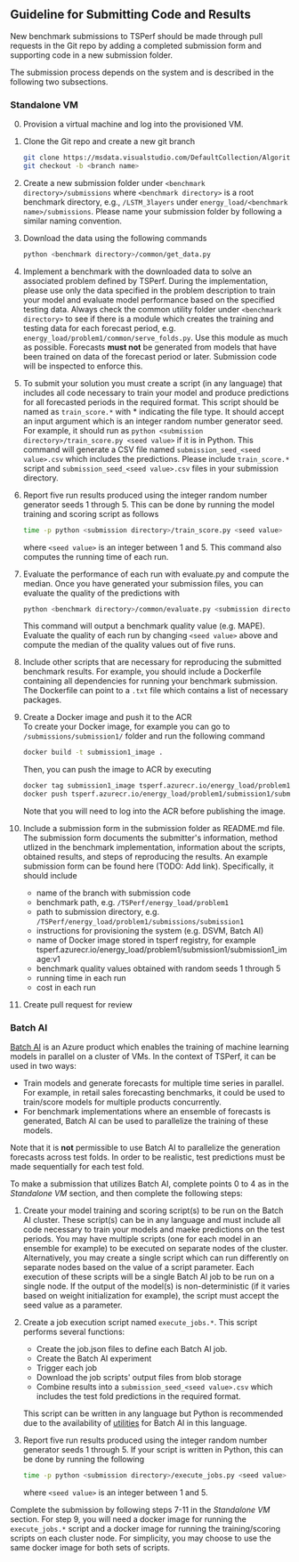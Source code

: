 ## Guideline for Submitting Code and Results

New benchmark submissions to TSPerf should be made through pull requests in the Git repo by adding a completed submission form and supporting code in a new 
submission folder. 

The submission process depends on the system and is described in the following two subsections.

### Standalone VM

0. Provision a virtual machine and log into the provisioned VM. 

1. Clone the Git repo and create a new git branch
   ```bash
   git clone https://msdata.visualstudio.com/DefaultCollection/AlgorithmsAndDataScience/_git/TSPerf   
   git checkout -b <branch name>
   ```

2. Create a new submission folder under `<benchmark directory>/submissions` where `<benchmark directory>` is a root benchmark directory, e.g., 
`/LSTM_3layers` under `energy_load/<benchmark name>/submissions`. Please name your submission folder by following a similar naming convention.

3. Download the data using the following commands
   ```bash
   python <benchmark directory>/common/get_data.py
   ``` 

4. Implement a benchmark with the downloaded data to solve an associated problem defined by TSPerf. During the implementation, please use only the data 
specified in the problem description to train your model and evaluate model performance based on the specified testing data. Always check the common utility 
folder under `<benchmark directory>` to see if there is a module which creates the training and testing data for each forecast period, e.g. 
`energy_load/problem1/common/serve_folds.py`. Use this module as much as possible. Forecasts **must not** be generated from models that have been trained on 
data of the forecast period or later. Submission code will be inspected to enforce this.

5. To submit your solution you must create a script (in any language) that includes all code necessary to train your model and produce predictions for all 
forecasted periods in the required format. This script should be named as `train_score.*` with * indicating the file type. It should accept an input argument which is an integer random number generator seed. For example, it should run as `python <submission directory>/train_score.py <seed value>` if it is in Python. This command will generate a CSV file named `submission_seed_<seed value>.csv` which includes the predictions. Please include 
`train_score.*` script and `submission_seed_<seed value>.csv` files in your submission directory. 

6. Report five run results produced using the integer random number generator seeds 1 through 5. This can be done by running the model 
training and scoring script as follows
   ```bash
   time -p python <submission directory>/train_score.py <seed value>
   ```
   where `<seed value>` is an integer between 1 and 5. This command also computes the running time of each run. 

7. Evaluate the performance of each run with evaluate.py and compute the median. Once you have generated your submission files, you can evaluate the quality of the predictions with
   ```bash
   python <benchmark directory>/common/evaluate.py <submission directory>/submission_seed_<seed value>.csv 
   ```
   This command will output a benchmark quality value (e.g. MAPE). Evaluate the quality of each run by changing `<seed value>` above and compute the median of the quality values out of five runs.

8. Include other scripts that are necessary for reproducing the submitted benchmark results. For example, you should include a Dockerfile containing all 
dependencies for running your benchmark submission. The Dockerfile can point to a `.txt` file which contains a list of necessary packages. 

9. Create a Docker image and push it to the ACR   
   To create your Docker image, for example you can go to `/submissions/submission1/` folder and run the following command   
   ```bash
   docker build -t submission1_image .
   ```
   Then, you can push the image to ACR by executing
   ```bash
   docker tag submission1_image tsperf.azurecr.io/energy_load/problem1/submission1/submission1_image:v1
   docker push tsperf.azurecr.io/energy_load/problem1/submission1/submission1_image:v1
   ```
   Note that you will need to log into the ACR before publishing the image.


10. Include a submission form in the submission folder as README.md file. The submission form documents the submitter's information, method utlized in the 
benchmark implementation, information about the scripts, obtained results, and steps of reproducing the results. An example submission form can be found 
here (TODO: Add link). Specifically, it should include
    * name of the branch with submission code
    * benchmark path, e.g. `/TSPerf/energy_load/problem1`
    * path to submission directory, e.g. `/TSPerf/energy_load/problem1/submissions/submission1`
    * instructions for provisioning the system (e.g. DSVM, Batch AI)
    * name of Docker image stored in tsperf registry, for example
      tsperf.azurecr.io/energy_load/problem1/submission1/submission1_image:v1
    * benchmark quality values obtained with random seeds 1 through 5
    * running time in each run
    * cost in each run 

11. Create pull request for review

### Batch AI

[Batch AI](https://azure.microsoft.com/services/batch-ai/) is an Azure product which enables the training of machine learning models in parallel on a cluster of VMs. In the context of TSPerf, it can be used in two ways:

- Train models and generate forecasts for multiple time series in parallel. For example, in retail sales forecasting benchmarks, it could be used to train/score models for multiple products concurrently.
- For benchmark implementations where an ensemble of forecasts is generated, Batch AI can be used to parallelize the training of these models.

Note that it is **not** permissible to use Batch AI to parallelize the generation forecasts across test folds. In order to be realistic, test predictions must be made sequentially for each test fold.

To make a submission that utilizes Batch AI, complete points 0 to 4 as in the *Standalone VM* section, and then complete the following steps:

1. Create your model training and scoring script(s) to be run on the Batch AI cluster. These script(s) can be in any language and must include all code necessary to train your models and maeke predictions on the test periods. You may have multiple scripts (one for each model in an ensemble for example) to be executed on separate nodes of the cluster. Alternatively, you may create a single script which can run differently on separate nodes based on the value of a script parameter. Each execution of these scripts will be a single Batch AI job to be run on a single node. If the output of the model(s) is non-deterministic (if it varies based on weight initialization for example), the script must accept the seed value as a parameter.

2. Create a job execution script named `execute_jobs.*`. This script performs several functions:

    - Create the job.json files to define each Batch AI job. 
    - Create the Batch AI experiment
    - Trigger each job
    - Download the job scripts' output files from blob storage
    - Combine results into a `submission_seed_<seed value>.csv` which includes the test fold predictions in the required format.

    This script can be written in any language but Python is recommended due to the availability of [utilities](https://github.com/Azure/BatchAI/tree/master/utilities) for Batch AI in this language.

3. Report five run results produced using the integer random number generator seeds 1 through 5. If your script is written in Python, this can be done by running the following
    ```bash
    time -p python <submission directory>/execute_jobs.py <seed value>
    ```
    where `<seed value>` is an integer between 1 and 5.

Complete the submission by following steps 7-11 in the *Standalone VM* section. For step 9, you will need a docker image for running the `execute_jobs.*` script and a docker image for running the training/scoring scripts on each cluster node. For simplicity, you may choose to use the same docker image for both sets of scripts.